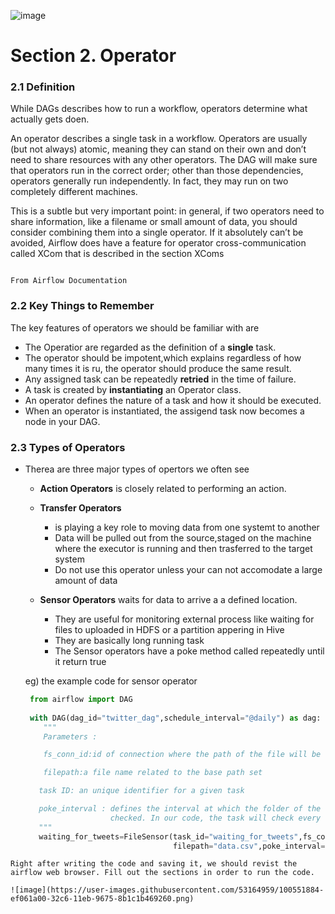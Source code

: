 ![image](https://user-images.githubusercontent.com/53164959/99251405-a3785880-2850-11eb-8343-9739679ce315.png)


# Section 2. Operator 

### 2.1 Definition 

While DAGs describes how to run a workflow, operators determine what actually gets doen.


An operator describes a single task in a workflow. Operators are usually (but not always) atomic, meaning they can stand on their own and don’t need to share resources with any other operators. The DAG will make sure that operators run in the correct order; other than those dependencies, operators generally run independently. In fact, they may run on two completely different machines.

This is a subtle but very important point: in general, if two operators need to share information, like a filename or small amount of data, you should consider combining them into a single operator. If it absolutely can’t be avoided, Airflow does have a feature for operator cross-communication called XCom that is described in the section XComs

                                                                                                     From Airflow Documentation

### 2.2 Key Things to Remember

The key features of operators we should be familiar with are 

- The Operatior are regarded as the definition of a __single__ task.
- The operator should be impotent,which explains regardless of how many times it is ru, the operator should produce the same result.
- Any assigned task can be repeatedly __retried__ in the time of failure.
- A task is created by __instantiating__ an Operator class.
- An operator defines the nature of a task and how it should be executed.
- When an operator is instantiated, the assigend task now becomes a node in your DAG.


### 2.3 Types of Operators

- Therea are three major types of opertors we often see 
  - __Action Operators__ is closely related to performing an action. 
  
  - __Transfer Operators__ 
     - is playing a key role to moving data from one systemt to another
     - Data will be pulled out from the source,staged on the machine where the executor is running and then trasferred to the target system
     - Do not use this operator unless your can not accomodate a large amount of data
     
  - __Sensor Operators__ waits for data to arrive a a defined location. 
    - They are useful for monitoring external process like waiting for files to uploaded in HDFS or a partition appering in Hive
    - They are basically long running task
    - The Sensor operators have a poke method called repeatedly until it return true
  
   eg) the example code for sensor operator
    
   ```python
    from airflow import DAG
    
    with DAG(dag_id="twitter_dag",schedule_interval="@daily") as dag:
       """
       Parameters :
  
       fs_conn_id:id of connection where the path of the file will be stored
  
       filepath:a file name related to the base path set
 
      task ID: an unique identifier for a given task
 
      poke_interval : defines the interval at which the folder of the file will be
                      checked. In our code, the task will check every five second
      """
      waiting_for_tweets=FileSensor(task_id="waiting_for_tweets",fs_conn_id="fs_tweet",\n
                                    filepath="data.csv",poke_interval=5)
 ```
Right after writing the code and saving it, we should revist the airflow web browser. Fill out the sections in order to run the code.

![image](https://user-images.githubusercontent.com/53164959/100551884-ef061a00-32c6-11eb-9675-8b1c1b469260.png)

  
